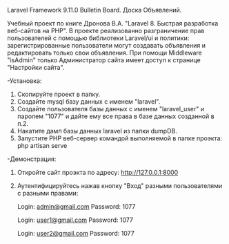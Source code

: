 Laravel Framework 9.11.0
Bulletin Board. Доска Объявлений.

Учебный проект по книге Дронова В.А. "Laravel 8. Быстрая разработка веб-сайтов на PHP".
В проекте реализованно разграничение прав пользователей с помощью библиотеки Laravel/ui и политики: зарегистрированные пользователи могут создавать объявления и редактировать только свои объявления.
При помощи Middleware "isAdmin" только Администратор сайта имеет доступ к странице "Настройки сайта".

-Установка:
1. Скопируйте проект в папку.
2. Создайте mysql базу данных с именем "laravel".
3. Создайте пользователя базы данных с именем "laravel_user" и паролем "1077" и дайте ему все права в базе данных созданной в п.2.
4. Накатите дамп базы данных laravel из папки dumpDB.
5. Запустите PHP веб-сервер командой выполняемой в папке проэкта: php artisan serve

-Демонстрация:
1. Откройте сайт проэкта по адресу:
	http://127.0.0.1:8000
2. Аутентифицируйтесь нажав кнопку "Вход" разными пользователями с разными правами:

	Login: admin@gmail.com
	Password: 1077

	Login: user1@gmail.com
	Password: 1077

	Login: user2@gmail.com
	Password: 1077